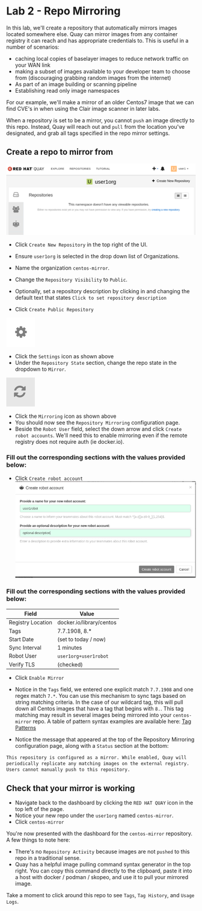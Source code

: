 # Lab 2 - Repo Mirroring
In this lab, we'll create a repository that automatically mirrors images located somewhere else. Quay can mirror images from any container registry it can reach and has appropriate credentials to. This is useful in a number of scenarios:
* caching local copies of baselayer images to reduce network traffic on your WAN link
* making a subset of images available to your developer team to choose from (discouraging grabbing random images from the internet)
* As part of an image building or scanning pipeline
* Establishing read only image namespaces

For our example, we'll make a mirror of an older Centos7 image that we can find CVE's in when using the Clair image scanner in later labs.

When a repository is set to be a mirror, you cannot `push` an image directly to this repo. Instead, Quay will reach out and `pull` from the location you've designated, and grab all tags specified in the repo mirror settings.

## Create a repo to mirror from
![Quay Dashboard](images/lab1-3.png)

* Click `Create New Repository` in the top right of the UI.

* Ensure `user1org` is selected in the drop down list of Organizations.

* Name the organization `centos-mirror`.

* Change the `Repository Visibility` to `Public`.

* Optionally, set a repository description by clicking in and changing the default text that states `Click to set repository description`

* Click `Create Public Repository`

![Settings](images/settings-icon.png)
* Click the `Settings` icon as shown above
* Under the `Repository State` section, change the repo state in the dropdown to `Mirror`. 

![Mirroring](images/lab2-1.png)
* Click the `Mirroring` icon as shown above
* You should now see the `Repository Mirroring` configuration page.
* Beside the `Robot User` field, select the down arrow and click `Create robot accounts`. We'll need this to enable mirroring even if the remote registry does not require auth (ie docker.io).
### Fill out the corresponding sections with the values provided below:

* Click `Create robot account`
![Mirroring](images/create-robot-account.png)

### Fill out the corresponding sections with the values provided below:

| Field  | Value  |
|---|---|
| Registry Location  | docker.io/library/centos  |
| Tags  | 7.7.1908, 8.*  |
| Start Date  | (set to today / now)  |
| Sync Interval  | 1 minutes  |
| Robot User  | `user1org+user1robot`  |
| Verify TLS  | (checked)  |

* Click `Enable Mirror`
* Notice in the `Tags` field, we entered one explicit match `7.7.1908` and one regex match `7.*`. You can use this mechanism to sync tags based on string matching criteria. In the case of our wildcard tag, this will pull down all Centos images that have a tag that begins with `8.`. This tag matching may result in several images being mirrored into your `centos-mirror` repo. A table of pattern syntax examples are available here: [Tag Patterns](https://github.com/mbach04/quay_workshop_instructions/blob/master/tagpatterns.md)


* Notice the message that appeared at the top of the Repository Mirroring configuration page, along with a `Status` section at the bottom: 

```
This repository is configured as a mirror. While enabled, Quay will periodically replicate any matching images on the external registry. Users cannot manually push to this repository.
```

## Check that your mirror is working

* Navigate back to the dashboard by clicking the `RED HAT QUAY` icon in the top left of the page.
* Notice your new repo under the `user1org` named `centos-mirror`.
* Click `centos-mirror`

You're now presented with the dashboard for the `centos-mirror` repository. A few things to note here:
* There's no `Repository Activity` because images are not `pushed` to this repo in a traditional sense.
* Quay has a helpful image pulling command syntax generator in the top right. You can copy this command directly to the clipboard, paste it into a host with docker / podman / skopeo, and use it to pull your mirrored image.

Take a moment to click around this repo to see `Tags`, `Tag History`, and `Usage Logs`.
